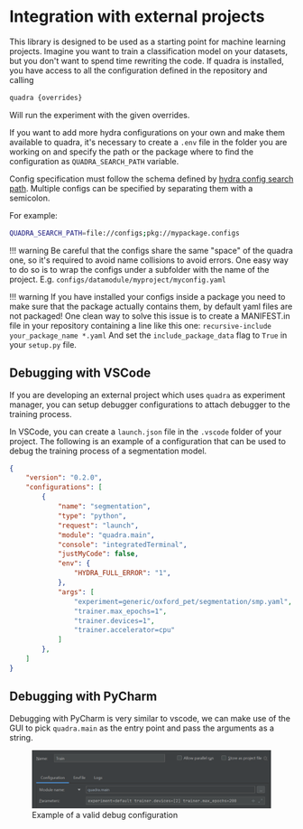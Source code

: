 # Integration with external projects

This library is designed to be used as a starting point for machine learning projects.
Imagine you want to train a classification model on your datasets, but you don't want to spend time rewriting the code.
If quadra is installed, you have access to all the configuration defined in the repository and calling

```bash
quadra {overrides}
```

Will run the experiment with the given overrides.

If you want to add more hydra configurations on your own and make
them available to quadra, it's necessary to create a `.env` file in the folder you are working on and specify the
path or the package where to find the configuration as `QUADRA_SEARCH_PATH` variable.

Config specification must follow the schema defined by [hydra config search path](https://hydra.cc/docs/advanced/search_path/).
Multiple configs can be specified by separating them with a semicolon.

For example:

```bash
QUADRA_SEARCH_PATH=file://configs;pkg://mypackage.configs
```

!!! warning
    Be careful that the configs share the same "space" of the quadra one, so it's required to avoid name collisions
    to avoid errors. One easy way to do so is to wrap the configs under a subfolder with the name of the project.
    E.g. `configs/datamodule/myproject/myconfig.yaml`

!!! warning
    If you have installed your configs inside a package you need to make sure that the package actually contains them, by default yaml files are not packaged!
    One clean way to solve this issue is to create a MANIFEST.in file in your repository containing a line like this one:
    ```
    recursive-include your_package_name *.yaml
    ```
    And set the `include_package_data` flag to `True` in your `setup.py` file.

## Debugging with VSCode

If you are developing an external project which uses `quadra` as experiment manager, you can setup debugger configurations to attach debugger to the training process.

In VSCode, you can create a `launch.json` file in the `.vscode` folder of your project. The following is an example of a configuration that can be used to debug the training process of a segmentation model.

```json
{
    "version": "0.2.0",
    "configurations": [
        {
            "name": "segmentation",
            "type": "python",
            "request": "launch",
            "module": "quadra.main",
            "console": "integratedTerminal",
            "justMyCode": false,
            "env": {
                "HYDRA_FULL_ERROR": "1",
            },
            "args": [ 
                "experiment=generic/oxford_pet/segmentation/smp.yaml",
                "trainer.max_epochs=1",
                "trainer.devices=1",
                "trainer.accelerator=cpu"
            ]
        },
    ]
}
```

## Debugging with PyCharm

Debugging with PyCharm is very similar to vscode, we can make use of the GUI to pick `quadra.main` as the entry point and pass the arguments as a string.

<p align="center">
    <figure> 
        <img src="..\images\pycharm_debugger.png" title="Selecting Suitable Pytorch Version"> 
        <figcaption>Example of a valid debug configuration</figcaption> 
    </figure>
</p>
